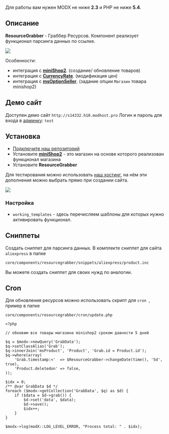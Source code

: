 Для работы вам нужен MODX не ниже **2.3** и PHP не ниже **5.4**.

## Описание

**ResourceGrabber** - Граббер Ресурсов. Компонент реализует функционал парсинга данных по ссылке.

[![](https://file.modx.pro/files/1/e/9/1e9d05d759ccf7a3abfc7b28c4746b95s.jpg)](https://file.modx.pro/files/1/e/9/1e9d05d759ccf7a3abfc7b28c4746b95.png)

Особенности:

- интеграция с [**miniShop2**][0102]. (создание/ обновление товаров)
- интеграция с [**CurrencyRate**][0103]. (модификация цен)
- интеграция с [**msOptionSeller**][0104]. (задание опции `Магазин` товара minishop2)

## Демо сайт
Доступен демо сайт `http://s14332.h10.modhost.pro`
Логин и пароль для входа в [админку][005]: `test`

## Установка
- [Подключите наш репозиторий][002]
- Установите [**miniShop2**][0102] - это магазин на основе которого реализован функционал магазина
- Установите **ResourceGrabber**

Для тестирования можно использовать [наш хостинг][002], на нём эти дополнения можно выбрать прямо при создании сайта.

[![](https://file.modx.pro/files/5/7/a/57a30e0dc6e98d36ff56e9718a5f0bc0s.jpg)](https://file.modx.pro/files/5/7/a/57a30e0dc6e98d36ff56e9718a5f0bc0.png)


### Настройка

- `working_templates` - здесь перечисляем шаблоны для которых нужно активировать функционал.

## Сниппеты

Создать сниппет для парсинга данных. В комплекте сниппет для сайта `aliexpress` в папке
```
core/components/resourcegrabber/snippets/aliexpress/product.inc
```
Вы можете создать сниппет для своих нужд по аналогии.

## Cron

Для обновления ресурсов можно использовать скрипт для `cron `, пример в папке
```
core/components/resourcegrabber/cron/update.php
```

```
<?php

// обновим все товары магазина minishop2 сроком давности 5 дней

$q = $modx->newQuery('GrabData');
$q->setClassAlias('Grab');
$q->innerJoin('msProduct', 'Product', 'Grab.id = Product.id');
$q->where(array(
    'Grab.timestamp:<'  => $ResourceGrabber->changeDate(time(), '5d', true),
    'Product.deletedon' => false,
));

$idx = 0;
/** @var GrabData $d */
foreach ($modx->getCollection('GrabData', $q) as $d) {
    if ($data = $d->grab()) {
        $d->set('data', $data);
        $d->save();
        $idx++;
    }
}

$modx->log(modX::LOG_LEVEL_ERROR, "Process total: " . $idx);
```


[0101]: /ru/01_Компоненты/01_pdoTools/
[0102]: /ru/01_Компоненты/02_miniShop2/
[0103]: /ru/01_Компоненты/23_CurrencyRate/
[0104]: https://modstore.pro/packages/ecommerce/msoptionseller

[002]: https://modhost.pro
[003]: https://modstore.pro/info/connection
[005]: http://s14332.h10.modhost.pro/manager/
[006]: https://symfony.com/doc/current/components/dom_crawler.html